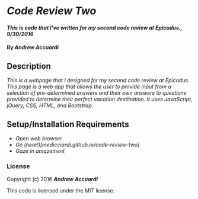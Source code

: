 # _Code Review Two_

#### _This is code that I've written for my second code review at Epicodus., 9/30/2016_

#### By _**Andrew Accuardi**_

## Description

_This is a webpage that I designed for my second code review at Epicodus. This page is a web app that allows the user to provide input from a selection of pre-determined answers and their own answers to questions provided to determine their perfect vacation destination. It uses JavaScript, jQuery, CSS, HTML, and Bootstrap._

## Setup/Installation Requirements

* _Open web browser_
* _Go (here!)[medicciardi.github.io/code-review-two]_
* _Gaze in amazement_


### License

Copyright (c) 2016 **_Andrew Accuardi_**

This code is licensed under the MIT license.
